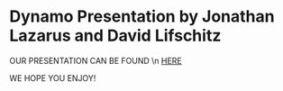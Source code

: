 # Dynamo Presentation by Jonathan Lazarus and David Lifschitz

OUR PRESENTATION CAN BE FOUND \n
[HERE](youtube.com)

WE HOPE YOU ENJOY!
